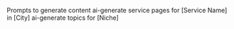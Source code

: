 Prompts to generate content
ai-generate service pages for [Service Name] in [City]
ai-generate topics for [Niche]

